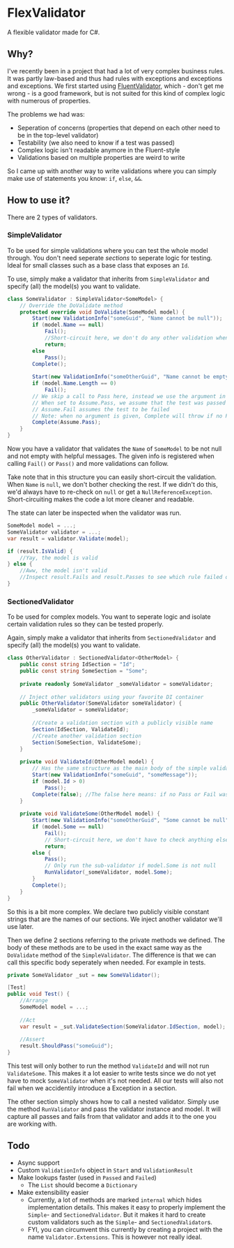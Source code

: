 # FlexValidator
A flexible validator made for C#.

## Why?

I've recently been in a project that had a lot of very complex business rules.
It was partly law-based and thus had rules with exceptions and exceptions and exceptions.
We first started using [FluentValidator](https://github.com/JeremySkinner/FluentValidation),
which - don't get me wrong - is a good framework,
but is not suited for this kind of complex logic with numerous of properties.

The problems we had was:

* Seperation of concerns (properties that depend on each other need to be in the top-level validator)
* Testability (we also need to know if a test was passed)
* Complex logic isn't readable anymore in the Fluent-style
* Validations based on multiple properties are weird to write

So I came up with another way to write validations where you can simply make use of statements you know: `if`, `else`, `&&`.

## How to use it?

There are 2 types of validators.

### SimpleValidator

To be used for simple validations where you can test the whole model through.
You don't need seperate _sections_ to seperate logic for testing.
Ideal for small classes such as a base class that exposes an `Id`.

To use, simply make a validator that inherits from `SimpleValidator` and specify (all) the model(s) you want to validate.

```csharp
class SomeValidator : SimpleValidator<SomeModel> {
    // Override the DoValidate method 
    protected override void DoValidate(SomeModel model) {
        Start(new ValidationInfo("someGuid", "Name cannot be null"));
        if (model.Name == null)
            Fail();
            //Short-circuit here, we don't do any other validation when Name is null
            return;
        else
            Pass();
        Complete();
        
        Start(new ValidationInfo("someOtherGuid", "Name cannot be empty"));
        if (model.Name.Length == 0)
            Fail();
        // We skip a call to Pass here, instead we use the argument in Complete
        // When set to Assume.Pass, we assume that the test was passed if no Pass or Fail was called
        // Assume.Fail assumes the test to be failed
        // Note: when no argument is given, Complete will throw if no Pass or Fail was encoutered
        Complete(Assume.Pass);
    }
}
```

Now you have a validator that validates the `Name` of `SomeModel` to be not null and not empty with helpful messages.
The given info is registered when calling `Fail()` or `Pass()` and more validations can follow.

Take note that in this structure you can easily short-circuit the validation.
When `Name` is `null`, we don't bother checking the rest.
If we didn't do this, we'd always have to re-check on `null` or get a `NullReferenceException`.
Short-circuiting makes the code a lot more cleaner and readable.

The state can later be inspected when the validator was run.

```csharp
SomeModel model = ...;
SomeValidator validator = ...;
var result = validator.Validate(model);

if (result.IsValid) {
    //Yay, the model is valid
} else {
    //Aww, the model isn't valid
    //Inspect result.Fails and result.Passes to see which rule failed or passed
}
```

### SectionedValidator

To be used for complex models.
You want to seperate logic and isolate certain validation rules so they can be tested properly.

Again, simply make a validator that inherits from `SectionedValidator` and specify (all) the model(s) you want to validate.

```csharp
class OtherValidator : SectionedValidator<OtherModel> {
    public const string IdSection = "Id";
    public const string SomeSection = "Some";
    
    private readonly SomeValidator _someValidator = someValidator;
    
    // Inject other validators using your favorite DI container
    public OtherValidator(SomeValidator someValidator) {
        _someValidator = someValidator;
        
        //Create a validation section with a publicly visible name
        Section(IdSection, ValidateId);
        //Create another validation section
        Section(SomeSection, ValidateSome);
    }
    
    private void ValidateId(OtherModel model) {
        // Has the same structure as the main body of the simple validator
        Start(new ValidationInfo("someGuid", "someMessage"));
        if (model.Id > 0)
            Pass();
        Complete(false); //The false here means: if no Pass or Fail was encoutered, assume the validation failed
    }
    
    private void ValidateSome(OtherModel model) {
        Start(new ValidationInfo("someOtherGuid", "Some cannot be null"));
        if (model.Some == null)
            Fail();
            // Short-circuit here, we don't have to check anything else
            return;
        else {
            Pass();
            // Only run the sub-validator if model.Some is not null
            RunValidator(_someValidator, model.Some);
        }
        Complete();
    }
}
```

So this is a bit more complex.
We declare two publicly visible constant strings that are the names of our sections.
We inject another validator we'll use later.

Then we define 2 sections referring to the private methods we defined.
The body of these methods are to be used in the exact same way as the `DoValidate` method of the `SimpleValidator`.
The difference is that we can call this specific body seperately when needed.
For example in tests.

```csharp
private SomeValidator _sut = new SomeValidator();

[Test]
public void Test() {
    //Arrange
    SomeModel model = ...;
    
    //Act
    var result = _sut.ValidateSection(SomeValidator.IdSection, model);
    
    //Assert
    result.ShouldPass("someGuid");
}
```

This test will only bother to run the method `ValidateId` and will not run `ValidateSome`.
This makes it a lot easier to write tests since we do not yet have to mock `SomeValidator` when it's not needed.
All our tests will also not fail when we accidentily introduce a Exception in a section.

The other section simply shows how to call a nested validator.
Simply use the method `RunValidator` and pass the validator instance and model.
It will capture all passes and fails from that validator and adds it to the one you are working with.

## Todo

* Async support
* Custom `ValidationInfo` object in `Start` and `ValidationResult`
* Make lookups faster (used in `Passed` and `Failed`)
  * The `List` should become a `Dictionary`
* Make extensibility easier
  * Currently, a lot of methods are marked `internal` which hides implementation details. This makes it easy to properly implement the `Simple`- and `SectionedValidator`. But it makes it hard to create custom validators such as the `Simple`- and `SectionedValidator`s.
  * FYI, you can circumvent this currently by creating a project with the name `Validator.Extensions`. This is however not really ideal.